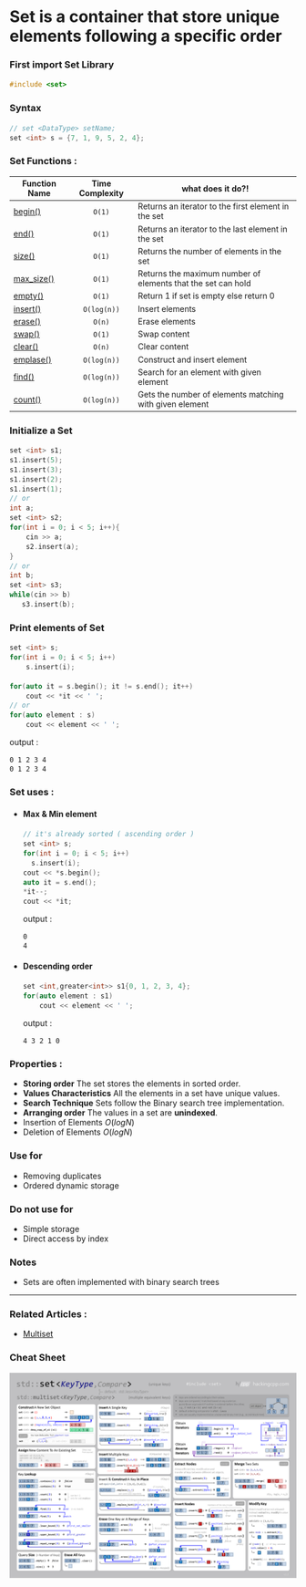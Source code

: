 # **Set** is a container that store unique elements following a specific order

### First import Set Library
```cpp
#include <set>
```

### Syntax 
  ```cpp
  // set <DataType> setName;
  set <int> s = {7, 1, 9, 5, 2, 4};
  ```
  
### Set Functions :
| Function Name | Time Complexity | what does it do?! |
|--------------|:-----------------:|----------------------|
|[begin()](https://www.javatpoint.com/cpp-set-begin-function) | `O(1)` | Returns an iterator to the first element in the set |
|[end()](https://www.javatpoint.com/cpp-set-end-function) | `O(1)` | Returns an iterator to the last element in the set |
|[size()](https://www.geeksforgeeks.org/setsize-c-stl/) | `O(1)` | Returns the number of elements in the set |
|[max_size()](https://www.geeksforgeeks.org/set-max_size-function-in-c-stl/) | `O(1)` | Returns the maximum number of elements that the set can hold |
|[empty()](https://www.geeksforgeeks.org/setempty-c-stl/) | `O(1)` | Return 1 if set is empty else return 0 |
|[insert()](https://cplusplus.com/reference/set/set/insert/) | `O(log(n))` | Insert elements |
|[erase()](https://cplusplus.com/reference/set/set/erase/) | `O(n)` | Erase elements |
|[swap()](https://www.javatpoint.com/cpp-set-swap-function) | `O(1)` |  Swap content |
|[clear()](https://www.geeksforgeeks.org/setclear-c-stl/) | `O(n)` | Clear content |
|[emplase()](https://www.geeksforgeeks.org/setemplace-c-stl/) | `O(log(n))` |  Construct and insert element |
|[find()](https://www.geeksforgeeks.org/multiset-count-function-in-c-stl/) | `O(log(n))` | Search for an element with given element |
|[count()](https://cplusplus.com/reference/set/set/count/) | `O(log(n))` | Gets the number of elements matching with given element |

### Initialize a Set
  ```cpp
  set <int> s1;
  s1.insert(5);
  s1.insert(3);
  s1.insert(2);
  s1.insert(1);
  // or
  int a;
  set <int> s2;
  for(int i = 0; i < 5; i++){
      cin >> a;
      s2.insert(a);
  }
  // or
  int b;
  set <int> s3;
  while(cin >> b)
     s3.insert(b);
  ```
### Print elements of Set
  ```cpp
  set <int> s;
  for(int i = 0; i < 5; i++)
      s.insert(i);

  for(auto it = s.begin(); it != s.end(); it++)
      cout << *it << ' ';
  // or
  for(auto element : s)
      cout << element << ' ';
  ```
  output : 
  ```
  0 1 2 3 4 
  0 1 2 3 4 
  ```
### Set uses :
  - #### Max & Min element
    ```cpp
    // it's already sorted ( ascending order )
    set <int> s;
    for(int i = 0; i < 5; i++)
      s.insert(i);
    cout << *s.begin();
    auto it = s.end();
    *it--;
    cout << *it;
    ```
    output : 
    ```
    0
    4
    ```
  - #### Descending order
    ```cpp
    set <int,greater<int>> s1{0, 1, 2, 3, 4};
    for(auto element : s1)
        cout << element << ' ';
    ```
    output : 
    ```
    4 3 2 1 0
    ```
### Properties :
  - **Storing order** The set stores the elements in sorted order.
  - **Values Characteristics** All the elements in a set have unique values.
  - **Search Technique** Sets follow the Binary search tree implementation.
  - **Arranging order** The values in a set are **unindexed**.
  - Insertion of Elements $O(log N)$
  - Deletion of Elements $O(log N)$

### Use for
  - Removing duplicates
  - Ordered dynamic storage

### Do not use for
  - Simple storage
  - Direct access by index
  
### Notes
  - Sets are often implemented with binary search trees
----
### Related Articles :
  - [Multiset](https://www.geeksforgeeks.org/multiset-in-cpp-stl/)

### Cheat Sheet
![SetCheatSheet](../Images/set.png)

